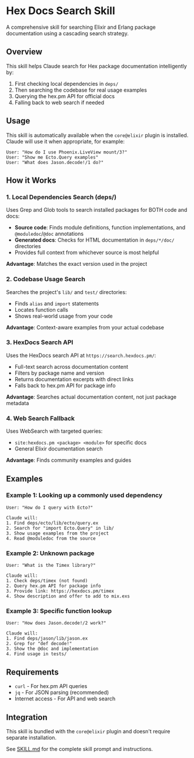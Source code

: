 # Hex Docs Search Skill

A comprehensive skill for searching Elixir and Erlang package documentation using a cascading search strategy.

## Overview

This skill helps Claude search for Hex package documentation intelligently by:
1. First checking local dependencies in `deps/`
2. Then searching the codebase for real usage examples
3. Querying the hex.pm API for official docs
4. Falling back to web search if needed

## Usage

This skill is automatically available when the `core@elixir` plugin is installed. Claude will use it when appropriate, for example:

```
User: "How do I use Phoenix.LiveView mount/3?"
User: "Show me Ecto.Query examples"
User: "What does Jason.decode!/1 do?"
```

## How it Works

### 1. Local Dependencies Search (deps/)

Uses Grep and Glob tools to search installed packages for BOTH code and docs:
- **Source code**: Finds module definitions, function implementations, and `@moduledoc`/`@doc` annotations
- **Generated docs**: Checks for HTML documentation in `deps/*/doc/` directories
- Provides full context from whichever source is most helpful

**Advantage**: Matches the exact version used in the project

### 2. Codebase Usage Search

Searches the project's `lib/` and `test/` directories:
- Finds `alias` and `import` statements
- Locates function calls
- Shows real-world usage from your code

**Advantage**: Context-aware examples from your actual codebase

### 3. HexDocs Search API

Uses the HexDocs search API at `https://search.hexdocs.pm/`:
- Full-text search across documentation content
- Filters by package name and version
- Returns documentation excerpts with direct links
- Falls back to hex.pm API for package info

**Advantage**: Searches actual documentation content, not just package metadata

### 4. Web Search Fallback

Uses WebSearch with targeted queries:
- `site:hexdocs.pm <package> <module>` for specific docs
- General Elixir documentation search

**Advantage**: Finds community examples and guides

## Examples

### Example 1: Looking up a commonly used dependency

```
User: "How do I query with Ecto?"

Claude will:
1. Find deps/ecto/lib/ecto/query.ex
2. Search for "import Ecto.Query" in lib/
3. Show usage examples from the project
4. Read @moduledoc from the source
```

### Example 2: Unknown package

```
User: "What is the Timex library?"

Claude will:
1. Check deps/timex (not found)
2. Query hex.pm API for package info
3. Provide link: https://hexdocs.pm/timex
4. Show description and offer to add to mix.exs
```

### Example 3: Specific function lookup

```
User: "How does Jason.decode!/2 work?"

Claude will:
1. Find deps/jason/lib/jason.ex
2. Grep for "def decode!"
3. Show the @doc and implementation
4. Find usage in tests/
```

## Requirements

- `curl` - For hex.pm API queries
- `jq` - For JSON parsing (recommended)
- Internet access - For API and web search

## Integration

This skill is bundled with the `core@elixir` plugin and doesn't require separate installation.

See [SKILL.md](SKILL.md) for the complete skill prompt and instructions.
